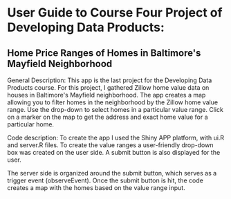 # User Guide to Course Four Project of Developing Data Products:
## Home Price Ranges of Homes in Baltimore's Mayfield Neighborhood


General Description:
This app is the last project for the Developing Data Products course. For this project, I gathered Zillow home value data on houses in Baltimore's Mayfield neighborhood.
The app creates a map allowing you to filter homes in the neighborhood by the Zillow home value range.
Use the drop-down to select homes in a particular value range. Click on a marker on the map to get the address and exact home value for a particular home. 

Code description:
To create the app I used the Shiny APP platform, with ui.R and server.R files.
To create the value ranges a user-friendly drop-down box was created on the user side. A submit button is also displayed for the user.

The server side is organized around the submit button, which serves as a trigger event (observeEvent). Once the submit button is hit, the code creates a map with the homes based on the value range input.
